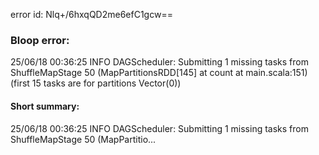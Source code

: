error id: Nlq+/6hxqQD2me6efC1gcw==
### Bloop error:

25/06/18 00:36:25 INFO DAGScheduler: Submitting 1 missing tasks from ShuffleMapStage 50 (MapPartitionsRDD[145] at count at main.scala:151) (first 15 tasks are for partitions Vector(0))
#### Short summary: 

25/06/18 00:36:25 INFO DAGScheduler: Submitting 1 missing tasks from ShuffleMapStage 50 (MapPartitio...